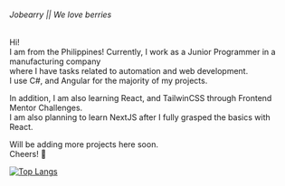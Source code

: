 
###### Jobearry || We love berries

Hi!  
I am from the Philippines!  Currently, I work as a Junior Programmer in a manufacturing company   
where I have tasks related to automation and web development.  
I use C#, and Angular for the majority of my projects.

In addition, I am also learning React, and TailwinCSS through Frontend Mentor Challenges.  
I am also planning to learn NextJS after I fully grasped the basics with React.

Will be adding more projects here soon.  
Cheers! :beer:

[![Top Langs](https://github-readme-stats.vercel.app/api/top-langs/?username=jobearry&layout=compact&theme=radical)](https://github.com/anuraghazra/github-readme-stats)
